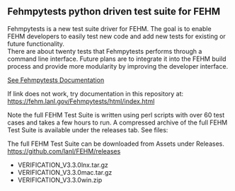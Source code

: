 
## Fehmpytests python driven test suite for FEHM ##

Fehmpytests is a new test suite driver for FEHM. The goal is to enable FEHM developers to easily test new code and add new tests 
for existing or future functionality.  
There are about twenty tests that Fehmpytests performs through a command line interface. 
Future plans are to integrate it into the FEHM build process and provide more modularity by improving the developer interface. 

[See Fehmpytests Documentation](http://lanl.github.io/FEHM/fehmpytests/html/index.html)

If link does not work, try documentation in this repository at: https://fehm.lanl.gov/Fehmpytests/html/index.html


Note the full FEHM Test Suite is written using perl scripts with over 60 test cases and takes a few hours to run. A compressed archive of the full FEHM Test Suite is available under the releases tab. See files:

The full FEHM Test Suite can be downloaded from Assets under Releases. https://github.com/lanl/FEHM/releases

- VERIFICATION_V3.3.0lnx.tar.gz
- VERIFICATION_V3.3.0mac.tar.gz
- VERIFICATION_V3.3.0win.zip

